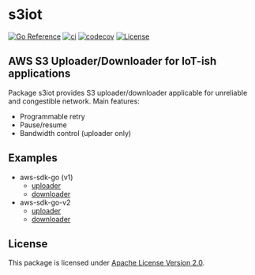 # s3iot

[![Go Reference](https://pkg.go.dev/badge/github.com/at-wat/s3iot.svg)](https://pkg.go.dev/github.com/at-wat/s3iot) [![ci](https://github.com/at-wat/s3iot/actions/workflows/ci.yml/badge.svg)](https://github.com/at-wat/s3iot/actions/workflows/ci.yml) [![codecov](https://codecov.io/gh/at-wat/s3iot/branch/main/graph/badge.svg?token=31CXOGP3BQ)](https://codecov.io/gh/at-wat/s3iot) [![License](https://img.shields.io/badge/License-Apache%202.0-blue.svg)](https://opensource.org/licenses/Apache-2.0)

## AWS S3 Uploader/Downloader for IoT-ish applications

Package s3iot provides S3 uploader/downloader applicable for unreliable and congestible network.
Main features:

- Programmable retry
- Pause/resume
- Bandwidth control (uploader only)

## Examples

- aws-sdk-go (v1)
  - [uploader](./examples/uploadv1/)
  - [downloader](./examples/downloadv1/)
- aws-sdk-go-v2
  - [uploader](./examples/uploadv2/)
  - [downloader](./examples/downloadv2/)

## License

This package is licensed under [Apache License Version 2.0](./LICENSE).
